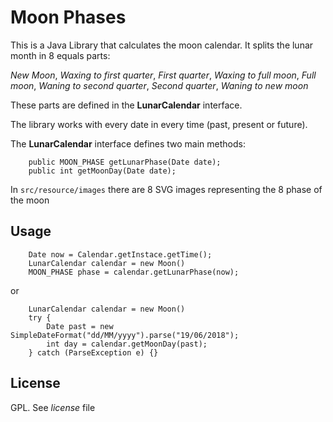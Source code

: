 Moon Phases
===========
This is a Java Library that calculates the moon calendar. It splits the lunar month in 8 equals parts:

_New Moon_, _Waxing to first quarter_, _First quarter_, _Waxing to full moon_, _Full moon_, 
_Waning to second quarter_, _Second quarter_, _Waning to new moon_ 

These parts are defined in the **LunarCalendar** interface.

The library works with every date in every time (past, present or future).

The **LunarCalendar** interface defines two main methods:

```
    public MOON_PHASE getLunarPhase(Date date);
    public int getMoonDay(Date date);
```

In `src/resource/images` there are 8 SVG images representing the 8 phase of the moon 

Usage
-----
```
    Date now = Calendar.getInstace.getTime();
    LunarCalendar calendar = new Moon()
    MOON_PHASE phase = calendar.getLunarPhase(now);
```

or

```
    LunarCalendar calendar = new Moon()
    try {
        Date past = new SimpleDateFormat("dd/MM/yyyy").parse("19/06/2018");
        int day = calendar.getMoonDay(past);
    } catch (ParseException e) {}
```

License
-------
GPL. See _license_ file

